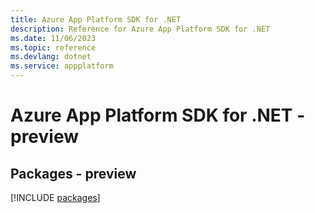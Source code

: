 ```yaml
---
title: Azure App Platform SDK for .NET
description: Reference for Azure App Platform SDK for .NET
ms.date: 11/06/2023
ms.topic: reference
ms.devlang: dotnet
ms.service: appplatform
---
```

# Azure App Platform SDK for .NET - preview
## Packages - preview
[!INCLUDE [packages](app-platform-index.md)]